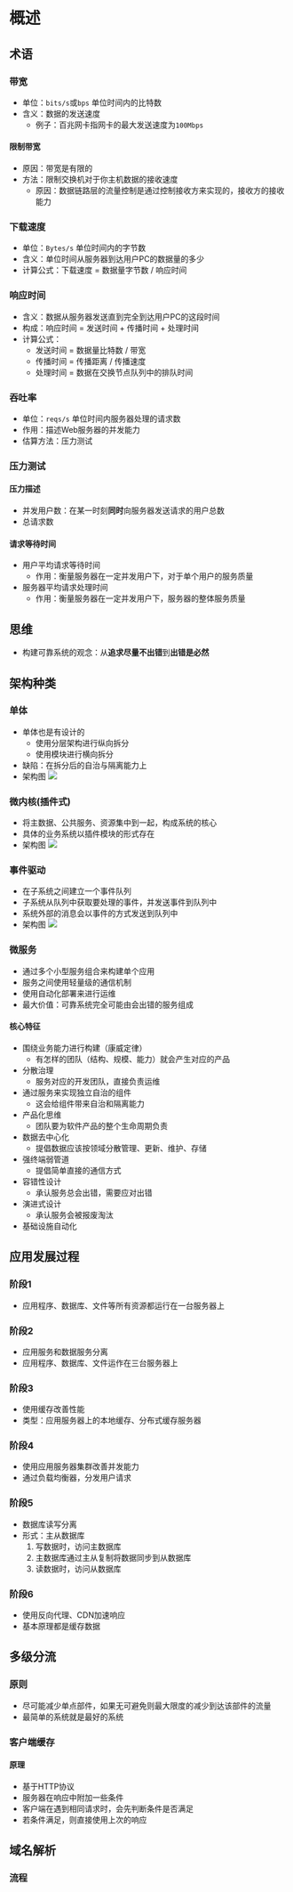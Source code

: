 

# 概述



## 术语

### 带宽
* 单位：`bits/s`或`bps` 单位时间内的比特数
* 含义：数据的发送速度
	* 例子：百兆网卡指网卡的最大发送速度为`100Mbps`

#### 限制带宽
* 原因：带宽是有限的
* 方法：限制交换机对于你主机数据的接收速度
	* 原因：数据链路层的流量控制是通过控制接收方来实现的，接收方的接收能力


### 下载速度
* 单位：`Bytes/s` 单位时间内的字节数
* 含义：单位时间从服务器到达用户PC的数据量的多少
* 计算公式：下载速度 = 数据量字节数 / 响应时间


### 响应时间
* 含义：数据从服务器发送直到完全到达用户PC的这段时间
* 构成：响应时间 = 发送时间 + 传播时间 + 处理时间
* 计算公式：
	* 发送时间 = 数据量比特数 / 带宽
	* 传播时间 = 传播距离 / 传播速度
	* 处理时间 = 数据在交换节点队列中的排队时间


### 吞吐率
* 单位：`reqs/s` 单位时间内服务器处理的请求数
* 作用：描述Web服务器的并发能力
* 估算方法：压力测试

### 压力测试

#### 压力描述
* 并发用户数：在某一时刻**同时**向服务器发送请求的用户总数
* 总请求数

#### 请求等待时间
* 用户平均请求等待时间
	* 作用：衡量服务器在一定并发用户下，对于单个用户的服务质量
* 服务器平均请求处理时间
	* 作用：衡量服务器在一定并发用户下，服务器的整体服务质量


## 思维
* 构建可靠系统的观念：从**追求尽量不出错**到**出错是必然**


## 架构种类

### 单体
* 单体也是有设计的
	* 使用分层架构进行纵向拆分
	* 使用模块进行横向拆分
* 缺陷：在拆分后的自治与隔离能力上
* 架构图
![](https://gitee.com/cc12703/figurebed/raw/master/img/20211023152341.png)


### 微内核(插件式)
* 将主数据、公共服务、资源集中到一起，构成系统的核心
* 具体的业务系统以插件模块的形式存在
* 架构图
![](https://gitee.com/cc12703/figurebed/raw/master/img/20211023154849.png)


### 事件驱动
* 在子系统之间建立一个事件队列
* 子系统从队列中获取要处理的事件，并发送事件到队列中
* 系统外部的消息会以事件的方式发送到队列中
* 架构图
![](https://gitee.com/cc12703/figurebed/raw/master/img/20211023160059.png)


### 微服务
* 通过多个小型服务组合来构建单个应用
* 服务之间使用轻量级的通信机制
* 使用自动化部署来进行运维
* 最大价值：可靠系统完全可能由会出错的服务组成

#### 核心特征
* 围绕业务能力进行构建（康威定律）
	* 有怎样的团队（结构、规模、能力）就会产生对应的产品
* 分散治理
	* 服务对应的开发团队，直接负责运维
* 通过服务来实现独立自治的组件
	* 这会给组件带来自治和隔离能力
* 产品化思维
	* 团队要为软件产品的整个生命周期负责
* 数据去中心化
	* 提倡数据应该按领域分散管理、更新、维护、存储
* 强终端弱管道
	* 提倡简单直接的通信方式
* 容错性设计
	* 承认服务总会出错，需要应对出错
* 演进式设计
	* 承认服务会被报废淘汰
* 基础设施自动化




## 应用发展过程

### 阶段1
* 应用程序、数据库、文件等所有资源都运行在一台服务器上

### 阶段2
* 应用服务和数据服务分离
* 应用程序、数据库、文件运作在三台服务器上

### 阶段3
* 使用缓存改善性能
* 类型：应用服务器上的本地缓存、分布式缓存服务器

### 阶段4
* 使用应用服务器集群改善并发能力
* 通过负载均衡器，分发用户请求

### 阶段5
* 数据库读写分离
* 形式：主从数据库
	1. 写数据时，访问主数据库
	1. 主数据库通过主从复制将数据同步到从数据库
	1. 读数据时，访问从数据库

### 阶段6
* 使用反向代理、CDN加速响应
* 基本原理都是缓存数据



## 多级分流

### 原则
* 尽可能减少单点部件，如果无可避免则最大限度的减少到达该部件的流量
* 最简单的系统就是最好的系统


### 客户端缓存

#### 原理
* 基于HTTP协议
* 服务器在响应中附加一些条件
* 客户端在遇到相同请求时，会先判断条件是否满足
* 若条件满足，则直接使用上次的响应


## 域名解析

### 流程
